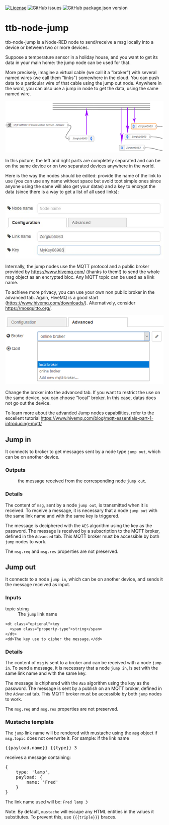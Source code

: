 [![License](https://img.shields.io/badge/license-WTFPL-blue.svg)](http://www.wtfpl.net/)
![GitHub issues](https://img.shields.io/github/issues-raw/thethingbox/ttb-node-jump.svg)
![GitHub package.json version](https://img.shields.io/github/package-json/v/thethingbox/ttb-node-jump.svg)

# ttb-node-jump

ttb-node-jump is a Node-RED node to send/receive a msg locally into a device or between two or more devices.

Suppose a temperature sensor in a holiday house, and you want to get its data in your main home: the jump node can be used for that.

More precisely, imagine a virtual cable (we call it a "broker") with several named wires (we call them "links") somewhere in the cloud. You can push data to a particular wire of that cable using the jump out node.
Anywhere in the word, you can also use a jump in node to get the data, using the same named wire.

![](images/BirdView.png)

In this picture, the left and right parts are completely separated and can be on the same device or on two separated devices anywhere in the world.

Here is the way the nodes should be edited: provide the name of the link to use (you can use any name without space but avoid toot simple ones since anyone using the same will also get your datas) and a key to encrypt the data (since there is a way to get a list of all used links):

![](images/JumpIn-edit.jpg)

Internally, the jump nodes use the MQTT protocol and a public broker provided by https://www.hivemq.com/ (thanks to them!) to send the whole msg object as an encrypted bloc. Any MQTT topic can be used as a link name.

To achieve more privacy, you can use your own non public broker in the advanced tab. Again, HiveMQ is a good start (https://www.hivemq.com/downloads/). Alternatively, consider https://mosquitto.org/.


![](images/JumpIn-edit2.png)

Change the broker into the advanced tab.
If you want to restrict the use on the same device, you can choose "local" broker. In this case, datas does not go out the device.

To learn more about the advanded Jump nodes capabilities, refer to the excellent tutorial https://www.hivemq.com/blog/mqtt-essentials-part-1-introducing-mqtt/

## Jump in

  <p>It connects to broker to get messages sent by a node type <code>jump out</code>, which can be on another device.</p>

  <h3>Outputs</h3>
      <dl class="message-properties">
        <dd>the message received from the corresponding node <code>jump out</code>.</dd>
      </dl>

  <h3>Details</h3>
  <p>
    The content of <code>msg</code>, sent by a node <code>jump out</code>, is transmitted when it is received.
    To receive a message, it is necessary that a node <code>jump out</code> with the same link name and with the same key is triggered.
  </p>
  <p>
    The message is deciphered with the <code>AES</code> algorithm using the key as the password.
    The message is received by a subscription to the MQTT broker, defined in the <code>Advanced</code> tab. This MQTT broker must be accessible by both <code>jump</code> nodes to work.
  </p>
  <p>
    The <code>msg.req</code> and <code>msg.res</code> properties are not preserved.
  </p>

## Jump out

  <p>It connects to a node <code>jump in</code>, which can be on another device, and sends it the message received as input.</p>

  <h3>Inputs</h3>
  <dl class="message-properties">
    <dt class="optional">topic
      <span class="property-type">string</span>
    </dt>
    <dd>The <code>jump</code> link name</dd>

    <dt class="optional">key
      <span class="property-type">string</span>
    </dt>
    <dd>The key use to cipher the message.</dd>
  </dl>

  <h3>Details</h3>
  <p>
    The content of <code>msg</code> is sent to a broker and can be received with a node <code>jump in</code>.
    To send a message, it is necessary that a node <code>jump in</code>, is set with the same link name and with the same key.
  </p>
  <p>
    The message is chiphered with the <code>AES</code> algorithm using the key as the password.
    The message is sent by a publish on an MQTT broker, defined in the <code>Advanced</code> tab. This MQTT broker must be accessible by both <code>jump</code> nodes to work.
  </p>
  <p>
    The <code>msg.req</code> and <code>msg.res</code> properties are not preserved.
  </p>

  <h3>Mustache template</h3>
  <p>
    The <code>jump</code> link name will be rendered with mustache using the <code>msg</code> object if <code>msg.topic</code> does not overwrite it. For sample: if the link name
  </p>
  <pre>{{payload.name}} {{type}} 3</pre>
  <p>
    receives a message containing:
  </p>
  <pre>{<br/>&nbsp;&nbsp;&nbsp;&nbsp;type: 'lamp',<br/>&nbsp;&nbsp;&nbsp;&nbsp;payload: {<br/>&nbsp;&nbsp;&nbsp;&nbsp;&nbsp;&nbsp;&nbsp;&nbsp;name: 'Fred'<br/>&nbsp;&nbsp;&nbsp;&nbsp;}<br/>}</pre>
  <p>
    The link name used will be: <code>Fred lamp 3</code>
  </p>
  <p>
    Note: By default, <code>mustache</code> will escape any HTML entities in the values it substitutes. To prevent this, use <code>{{{triple}}}</code> braces.
  </p>
